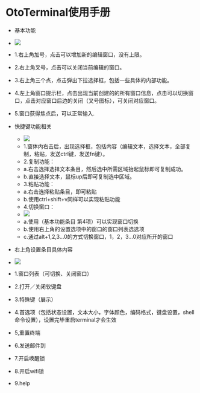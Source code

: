 # OtoTerminal使用手册
  - 基本功能
   - ![](https://github.com/openthos/community-analysis/blob/master/pic/using-instractions-pic/tmp_4898-terminal_homepage1490052727.png)
   - 1.右上角加号，点击可以增加新的编辑窗口，没有上限。
   - 2.右上角叉号，点击可以关闭当前编辑的窗口。
   - 3.右上角三个点，点击弹出下拉选择框，包括一些具体的内部功能。
   - 4.左上角窗口提示栏，点击出现当前创建的的所有窗口信息，点击可以切换窗口，点击对应窗口后边的关闭（叉号图标），可关闭对应窗口。
   - 5.窗口获得焦点后，可以正常输入.
  - 快捷键功能相关
    - ![](https://github.com/openthos/community-analysis/blob/master/pic/using-instractions-pic/tmp_4898-terminal_hotkey455351491.png)
    - 1.窗体内右击后，出现选择框，包括内容（编辑文本，选择文本，全部复制，粘贴，发送ctrl键，发送fn键）。
    - 2.复制功能：
     - a.右击选择选择文本条目，然后选中所需区域抬起鼠标即可复制成功。
     - b.直接选择文本，鼠标up后即可复制选中区域。
    - 3.粘贴功能：
     - a.右击选择粘贴条目，即可粘贴
     - b.使用ctrl+shift+v同样可以实现粘贴功能
    - 4.切换窗口：
     - ![](https://github.com/openthos/community-analysis/blob/master/pic/using-instractions-pic/tmp_4898-terminal_more944700000.png)
     - a.使用（基本功能条目 第4项）可以实现窗口切换
     - b.使用右上角的设置选项中的窗口的窗口列表选选项
     - c.通过alt+1,2,3...0的方式切换窗口，1，2，3...0对应所开的窗口

  - 右上角设置条目具体内容
   - ![](https://github.com/openthos/community-analysis/blob/master/pic/using-instractions-pic/tmp_4898-terminal_right233668700.png)
   - 1.窗口列表（可切换、关闭窗口）
   - 2.打开／关闭软键盘
   - 3.特殊键（展示）
   - 4.首选项（包括状态设置，文本大小，字体颜色，编码格式，键盘设置，shell命令设置），设置完毕重启terminal才会生效
   - 5,重置终端
   - 6.发送邮件到
   - 7.开启唤醒锁
   - 8.开启wifi锁
   - 9.help
